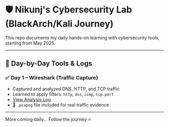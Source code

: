 # 🛡️ Nikunj's Cybersecurity Lab (BlackArch/Kali Journey)

This repo documents my daily hands-on learning with cybersecurity tools, starting from May 2025.

---

## 🔧 Day-by-Day Tools & Logs

### ✅ Day 1 – Wireshark (Traffic Capture)
- Captured and analyzed DNS, HTTP, and TCP traffic
- Learned to apply filters: `http`, `dns`, `icmp`, `tcp.port`
- [View Analysis Log](wireshark/Day1-Wireshark.md)
- 📂 `.pcapng` file included for real traffic evidence

---

More coming daily... Follow the journey 🔥
